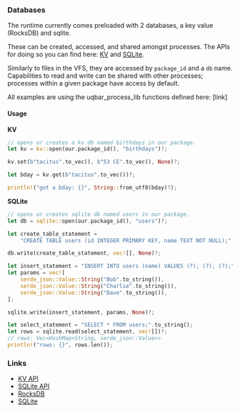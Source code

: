 ### Databases

The runtime currently comes preloaded with 2 databases, a key value (RocksDB) and sqlite.

These can be created, accessed, and shared amongst processes.
The APIs for doing so you can find here: [KV](./apis/kv.md) and [SQLite](./apis/sqlite.md).

Similarly to files in the VFS, they are accessed by `package_id` and a `db` name.
Capabilities to read and write can be shared with other processes; processes within a given package have access by default.

All examples are using the uqbar_process_lib functions defined here: [link]

#### Usage

**KV**

```rust
// opens or creates a kv db named birthdays in our package.
let kv = kv::open(our.package_id(), "birthdays")?;

kv.set(b"tacitus".to_vec(), b"53 CE".to_vec(), None)?;

let bday = kv.get(b"tacitus".to_vec())?;

println!("got a bday: {}", String::from_utf8(bday)?);
```

**SQLite**

```rust
// opens or creates sqlite db named users in our package.
let db = sqlite::open(our.package_id(), "users")?;

let create_table_statement =
    "CREATE TABLE users (id INTEGER PRIMARY KEY, name TEXT NOT NULL);".to_string();

db.write(create_table_statement, vec![], None)?;

let insert_statement = "INSERT INTO users (name) VALUES (?), (?), (?);".to_string();
let params = vec![
    serde_json::Value::String("Bob".to_string()),
    serde_json::Value::String("Charlie".to_string()),
    serde_json::Value::String("Dave".to_string()),
];

sqlite.write(insert_statement, params, None)?;

let select_statement = "SELECT * FROM users;".to_string();
let rows = sqlite.read(select_statement, vec![])?;
// rows: Vec<HashMap<String, serde_json::Value>>
println!("rows: {}", rows.len());
```

### Links

- [KV API](./apis/kv.md)
- [SQLite API](./apis/sqlite.md)
- [RocksDB](https://github.com/rust-rocksdb/rust-rocksdb)
- [SQLite](https://www.sqlite.org/docs.html)
